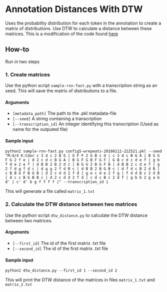 # Annotation Distances With DTW

Uses the probability distribution for each token in the annotation to create a matrix of distributions. Use DTW to calculate a distance between these matrices. This is a modification of the code found [here](https://github.com/IraKorshunova/folk-rnn)

## How-to
Run in two steps

### 1. Create matrices
Use the python script `sample-rnn-fast.py` with a transcription string as an seed. This will save the matrix of distributions to a file.

#### Arguments

* `[metadata_path]` The path to the .pkl metadata-file
* `[--seed]` A string containing a transcription
* `[--transcription_id]` An integer identifying this transcription (Used as name for the outputed file)

#### Sample input

`python2 sample-rnn-fast.py config5-wrepeats-20160112-222521.pkl --seed "M:4/4 K:Cdor c 3 d c 2 B G | G F F 2 G B c d | c 3 d c B G A | B G G F G 2 f e | d 2 c d c B G A | B G F G B F G F | G B c d c d e f | g b f d e 2 e f | d B B 2 B 2 d c | B G G 2 B G F B | d B B 2 c d e f | g 2 f d g f d c | d g g 2 f d B c | d B B 2 B G B c | d f d c B 2 d B | c B B G F B G B | d 2 c d d 2 f d | g e c d e 2 f g | f d d B c 2 d B | d c c B G B B c | d 2 c d d 2 f d | c d c B c 2 d f | g b b 2 g a b d' | c' d' b g f f f f |" --transcription_id 1`


This will generate a file called `matrix_1.txt`


### 2. Calculate the DTW distance between two matrices
Use the python script `dtw_distance.py` to calculate the DTW distance between two matrices.

#### Arguments

* `[--first_id]` The id of the first matrix .txt file
* `[--second_id]` The id of the first matrix .txt file

#### Sample input
`python2 dtw_distance.py --first_id 1 --second_id 2`

This will print the DTW distance of the matrices in files `matrix_1.txt` and `matrix_2.txt`

